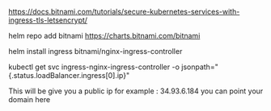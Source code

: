 https://docs.bitnami.com/tutorials/secure-kubernetes-services-with-ingress-tls-letsencrypt/

helm repo add bitnami https://charts.bitnami.com/bitnami

helm install ingress bitnami/nginx-ingress-controller

kubectl get svc ingress-nginx-ingress-controller -o jsonpath="{.status.loadBalancer.ingress[0].ip}"


This will be give you a public ip for example : 34.93.6.184 you can point your domain here
